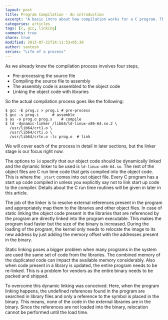 ```yaml
---
layout: post
title: Program Compilation - An introduction
excerpt: "A basic intro about how compilation works for a C program. This is part of the 'Life of a Process' series. We will see the compilation steps and what ld does."
categories: articles
tags: [c, gcc, linking]
comments: true
share: true
modified: 2013-07-21T14:11:53+05:30
author: santosh
series: "Life of a process"
---
```


As we already know the compilation process involves four steps,

- Pre-processing the source file
- Compiling the source file to assembly
- The assembly code is assembled to the object code
- Linking the object code with libraries

So the actual compilation process goes like the following:

```console
$ gcc -E prog.c > prog.i # pre-process
$ gcc -s prog.i      # assemble
$ as -o prog.o prog.s    # compile
$ ld -dynamic-linker /lib64/ld-linux-x86-64.so.2 \
  /usr/lib64/crt1.o \
  /usr/lib64/crti.o \
  /usr/lib64/crtn.o -lc prog.o  # link
```

We will cover each of the process in detail in later sections, but the linker
stage is our focus right now.

The options to `ld` specify that our object code should be dynamically linked
and the dynamic linker to be used is `ld-linux-x86-64.so`. The rest of the
object files are C run time code that gets compiled into the object code. This
is where the `_start` comes into out object file. Every C program has a start up
code compiled in unless you explicitly say not to link start up code to the
compiler. Details about the C run time routines will be given in later in this
article.

The job of the linker is to resolve external references present in the program
and appropriately map them to the libraries and other object files. In case of
static linking the object code present in the libraries that are referenced by
the program are directly linked into the program executable. This makes the
program load faster but the size of the binary is increased. During the loading
of the program, the kernel only needs to relocate the image to its new address
by just adding the memory offset with the addresses present in the binary.

Static linking poses a bigger problem when many programs in the system are used
the same set of code from the libraries. The combined memory of the duplicated
code can impact the available memory considerably. Also when code present in a
library is updated, the entire program needs to be re-linked. This is a problem
for vendors as the entire binary needs to be packed and shipped.

To overcome this dynamic linking was conceived. Here, when the program linking
happens, the undefined references found in the program are searched in library
files and only a reference to the symbol is placed in the binary. This means,
none of the code in the external libraries are in the binary. Since the
references are not loaded into the binary, relocation cannot be performed until
the load time.
